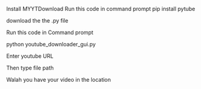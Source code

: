 Install MYYTDownload
Run this code in command prompt
pip install pytube

download the the .py file

Run this code in Command prompt

python youtube_downloader_gui.py

Enter youtube URL

Then type file path

Walah you have your video in the location



